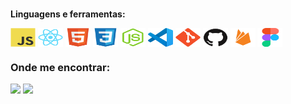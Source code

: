###

<!--  <div align="center">
  <a href="https://github.com/ledi-mach">
  <img height="120em" src="https://github-readme-stats.vercel.app/api?username=ledi-mach&show_icons=true&theme=dracula&include_all_commits=true&count_private=true"/>
  <img height="120em" src="https://github-readme-stats.vercel.app/api/top-langs/?username=ledi-mach&layout=compact&langs_count=7&theme=dracula"/>
</div> -->

<!-- <div align="center">
  <a href="https://github.com/mayarabezerra">
<div align="center">
  <a href="https://github.com/rafaballerini">
  <img height="120em" src="https://github-readme-stats.vercel.app/api?username=ledi-mach&show_icons=true&theme=dracula&include_all_commits=true&count_private=true"/>
  <img height="120em" src="https://github-readme-stats.vercel.app/api/top-langs/?username=ledi-mach&layout=compact&langs_count=7&theme=dracula"/>
</div>
</div> -->


 **Linguagens e ferramentas:**
<div style="display: inline_block">
  <img align="center" alt="JavaScript" height="30" width="40" src="https://github.com/devicons/devicon/blob/master/icons/javascript/javascript-original.svg">
   <img align="center" alt="React" height="30" width="40" src="https://github.com/devicons/devicon/blob/master/icons/react/react-original.svg">
  <img align="center" alt="HTML 5" height="30" width="40" src="https://github.com/devicons/devicon/blob/master/icons/html5/html5-original.svg">
  <img align="center" alt="CSS3" height="30" width="40" src="https://github.com/devicons/devicon/blob/master/icons/css3/css3-original.svg">
   <img align="center" alt="NodeJs" height="30" width="40" src="https://github.com/devicons/devicon/blob/master/icons/nodejs/nodejs-original.svg">
   <img align="center" alt="VS Code" height="30" width="40" src="https://github.com/devicons/devicon/blob/master/icons/vscode/vscode-original.svg">
  <img align="center" alt="Git" height="30" width="40" src="https://github.com/devicons/devicon/blob/master/icons/git/git-original.svg">
  <img align="center" alt="GitHub" height="30" width="40" src="https://github.com/devicons/devicon/blob/master/icons/github/github-original.svg">
  <img align="center" alt="Firebase" height="30" width="40" src="https://github.com/devicons/devicon/blob/master/icons/firebase/firebase-plain.svg">
  <img align="center" alt="Figma" height="30" width="40" src="https://github.com/devicons/devicon/blob/master/icons/figma/figma-original.svg">
</div>

 ### Onde me encontrar: 
  <div>
  <a href="https://www.linkedin.com/in/ledianemachado/" target="_blank"><img src="https://img.shields.io/badge/-LinkedIn-%230077B5?style=for-the-badge&logo=linkedin&logoColor=white" target="_blank"></a> 
  <a href = "mailto:lediane141@gmail.com"><img src="https://img.shields.io/badge/-Gmail-%23333?style=for-the-badge&logo=gmail&logoColor=white" target="_blank"></a>
  </div>

<!--
**ledi-mach/ledi-mach** is a ✨ _special_ ✨ repository because its `README.md` (this file) appears on your GitHub profile.

Here are some ideas to get you started:

- 🔭 I’m currently working on ...
- 🌱 I’m currently learning ...
- 👯 I’m looking to collaborate on ...
- 🤔 I’m looking for help with ...
- 💬 Ask me about ...
- 📫 How to reach me: ...
- 😄 Pronouns: ...
- ⚡ Fun fact: ...
-->





